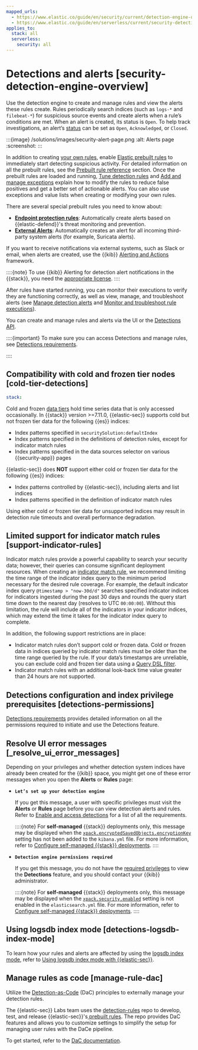 ```yaml
---
mapped_urls:
  - https://www.elastic.co/guide/en/security/current/detection-engine-overview.html
  - https://www.elastic.co/guide/en/serverless/current/security-detection-engine-overview.html
applies_to:
  stack: all
  serverless:
    security: all
---
```


# Detections and alerts [security-detection-engine-overview]

Use the detection engine to create and manage rules and view the alerts these rules create. Rules periodically search indices (such as `logs-*` and `filebeat-*`) for suspicious source events and create alerts when a rule’s conditions are met. When an alert is created, its status is `Open`. To help track investigations, an alert’s [status](/solutions/security/detect-and-alert/manage-detection-alerts.md#detection-alert-status) can be set as `Open`, `Acknowledged`, or `Closed`.

:::{image} /solutions/images/security-alert-page.png
:alt: Alerts page
:screenshot:
:::

In addition to creating [your own rules](/solutions/security/detect-and-alert/create-detection-rule.md), enable [Elastic prebuilt rules](/solutions/security/detect-and-alert/install-manage-elastic-prebuilt-rules.md#load-prebuilt-rules) to immediately start detecting suspicious activity. For detailed information on all the prebuilt rules, see the [Prebuilt rule reference](security-docs://reference/prebuilt-rules/index.md) section. Once the prebuilt rules are loaded and running, [Tune detection rules](/solutions/security/detect-and-alert/tune-detection-rules.md) and [Add and manage exceptions](/solutions/security/detect-and-alert/add-manage-exceptions.md) explain how to modify the rules to reduce false positives and get a better set of actionable alerts. You can also use exceptions and value lists when creating or modifying your own rules.

There are several special prebuilt rules you need to know about:

* [**Endpoint protection rules**](/solutions/security/manage-elastic-defend/endpoint-protection-rules.md): Automatically create alerts based on {{elastic-defend}}'s threat monitoring and prevention.
* [**External Alerts**](https://www.elastic.co/guide/en/security/current/external-alerts.html): Automatically creates an alert for all incoming third-party system alerts (for example, Suricata alerts).

If you want to receive notifications via external systems, such as Slack or email, when alerts are created, use the {{kib}} [Alerting and Actions](/explore-analyze/alerts-cases.md) framework.

::::{note}
To use {{kib}} Alerting for detection alert notifications in the {{stack}}, you need the [appropriate license](https://www.elastic.co/subscriptions).
::::


After rules have started running, you can monitor their executions to verify they are functioning correctly, as well as view, manage, and troubleshoot alerts (see [Manage detection alerts](/solutions/security/detect-and-alert/manage-detection-alerts.md) and [Monitor and troubleshoot rule executions](/troubleshoot/security/detection-rules.md)).

You can create and manage rules and alerts via the UI or the [Detections API](https://www.elastic.co/docs/api/doc/kibana/group/endpoint-security-detections-api).

::::{important}
To make sure you can access Detections and manage rules, see [Detections requirements](/solutions/security/detect-and-alert/detections-requirements.md).

::::



## Compatibility with cold and frozen tier nodes [cold-tier-detections]

```yaml {applies_to}
stack:
```

Cold and frozen [data tiers](/manage-data/lifecycle/data-tiers.md) hold time series data that is only accessed occasionally. In {{stack}} version >=7.11.0, {{elastic-sec}} supports cold but not frozen tier data for the following {{es}} indices:

* Index patterns specified in `securitySolution:defaultIndex`
* Index patterns specified in the definitions of detection rules, except for indicator match rules
* Index patterns specified in the data sources selector on various {{security-app}} pages

{{elastic-sec}} does **NOT** support either cold or frozen tier data for the following {{es}} indices:

* Index patterns controlled by {{elastic-sec}}, including alerts and list indices
* Index patterns specified in the definition of indicator match rules

Using either cold or frozen tier data for unsupported indices may result in detection rule timeouts and overall performance degradation.


## Limited support for indicator match rules [support-indicator-rules]

Indicator match rules provide a powerful capability to search your security data; however, their queries can consume significant deployment resources. When creating an [indicator match rule](/solutions/security/detect-and-alert/create-detection-rule.md#create-indicator-rule), we recommend limiting the time range of the indicator index query to the minimum period necessary for the desired rule coverage. For example, the default indicator index query `@timestamp > "now-30d/d"` searches specified indicator indices for indicators ingested during the past 30 days and rounds the query start time down to the nearest day (resolves to UTC `00:00:00`). Without this limitation, the rule will include all of the indicators in your indicator indices, which may extend the time it takes for the indicator index query to complete.

In addition, the following support restrictions are in place:

* Indicator match rules don’t support cold or frozen data. Cold or frozen data in indices queried by indicator match rules must be older than the time range queried by the rule. If your data’s timestamps are unreliable, you can exclude cold and frozen tier data using a [Query DSL filter](/solutions/security/detect-and-alert/exclude-cold-frozen-data-from-individual-rules.md).
* Indicator match rules with an additional look-back time value greater than 24 hours are not supported.


## Detections configuration and index privilege prerequisites [detections-permissions]

[Detections requirements](/solutions/security/detect-and-alert/detections-requirements.md) provides detailed information on all the permissions required to initiate and use the Detections feature.

## Resolve UI error messages [_resolve_ui_error_messages]

Depending on your privileges and whether detection system indices have already been created for the {{kib}} space, you might get one of these error messages when you open the **Alerts** or **Rules** page:

* **`Let’s set up your detection engine`**

    If you get this message, a user with specific privileges must visit the **Alerts** or **Rules** page before you can view detection alerts and rules. Refer to [Enable and access detections](/solutions/security/detect-and-alert/detections-requirements.md#enable-detections-ui) for a list of all the requirements.

    ::::{note}
    For **self-managed** {{stack}} deployments only, this message may be displayed when the [`xpack.encryptedSavedObjects.encryptionKey`](/solutions/security/detect-and-alert.md#detections-permissions) setting has not been added to the `kibana.yml` file. For more information, refer to [Configure self-managed {{stack}} deployments](/solutions/security/detect-and-alert/detections-requirements.md#detections-on-prem-requirements).
    ::::

* **`Detection engine permissions required`**

    If you get this message, you do not have the [required privileges](/solutions/security/detect-and-alert.md#detections-permissions) to view the **Detections** feature, and you should contact your {{kib}} administrator.

    ::::{note}
    For **self-managed** {{stack}} deployments only, this message may be displayed when the [`xpack.security.enabled`](/solutions/security/detect-and-alert.md#detections-permissions) setting is not enabled in the `elasticsearch.yml` file. For more information, refer to [Configure self-managed {{stack}} deployments](/solutions/security/detect-and-alert/detections-requirements.md#detections-on-prem-requirements).
    ::::



## Using logsdb index mode [detections-logsdb-index-mode]

To learn how your rules and alerts are affected by using the [logsdb index mode](/manage-data/data-store/data-streams/logs-data-stream.md), refer to [Using logsdb index mode with {{elastic-sec}}](/solutions/security/detect-and-alert/using-logsdb-index-mode-with-elastic-security.md).

## Manage rules as code [manage-rule-dac]

Utilize the [Detection-as-Code](https://dac-reference.readthedocs.io/en/latest/dac_concept_and_workflows.html) (DaC) principles to externally manage your detection rules. 

The {{elastic-sec}} Labs team uses the [detection-rules](https://github.com/elastic/detection-rules) repo to develop, test, and release {{elastic-sec}}'s[ prebuilt rules](https://github.com/elastic/detection-rules/tree/main/rules). The repo provides DaC features and allows you to customize settings to simplify the setup for managing user rules with the DaCe pipeline.

To get started, refer to the [DaC documentation](https://github.com/elastic/detection-rules/blob/main/README.md#detections-as-code-dac).
